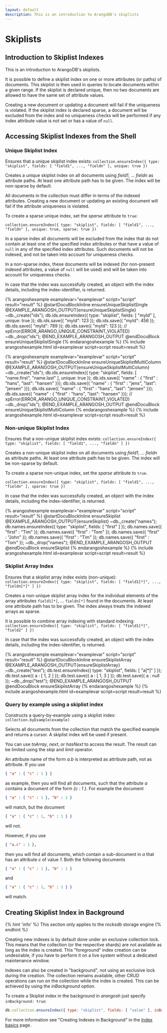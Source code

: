 ```yaml
---
layout: default
description: This is an introduction to ArangoDB's skiplists
---
```

Skiplists
=========

Introduction to Skiplist Indexes
--------------------------------

This is an introduction to ArangoDB's skiplists.

It is possible to define a skiplist index on one or more attributes (or paths)
of documents. This skiplist is then used in queries to locate documents
within a given range. If the skiplist is declared unique, then no two documents are
allowed to have the same set of attribute values.

Creating a new document or updating a document will fail if the uniqueness is violated.
If the skiplist index is declared sparse, a document will be excluded from the index and no
uniqueness checks will be performed if any index attribute value is not set or has a value
of `null`.

Accessing Skiplist Indexes from the Shell
-----------------------------------------

### Unique Skiplist Index

<!-- js/server/modules/@arangodb/arango-collection.js-->

Ensures that a unique skiplist index exists:
`collection.ensureIndex({ type: "skiplist", fields: [ "field1", ..., "fieldn" ], unique: true })`

Creates a unique skiplist index on all documents using *field1*, ... *fieldn*
as attribute paths. At least one attribute path has to be given. The index will
be non-sparse by default.

All documents in the collection must differ in terms of the indexed
attributes. Creating a new document or updating an existing document will
fail if the attribute uniqueness is violated.

To create a sparse unique index, set the *sparse* attribute to `true`:

`collection.ensureIndex({ type: "skiplist", fields: [ "field1", ..., "fieldn" ], unique: true, sparse: true })`

In a sparse index all documents will be excluded from the index that do not
contain at least one of the specified index attributes or that have a value
of `null` in any of the specified index attributes. Such documents will
not be indexed, and not be taken into account for uniqueness checks.

In a non-sparse index, these documents will be indexed (for non-present
indexed attributes, a value of `null` will be used) and will be taken into
account for uniqueness checks.

In case that the index was successfully created, an object with the index
details, including the index-identifier, is returned.

{% arangoshexample examplevar="examplevar" script="script" result="result" %}
    @startDocuBlockInline ensureUniqueSkiplistSingle
    @EXAMPLE_ARANGOSH_OUTPUT{ensureUniqueSkiplistSingle}
    ~db._create("ids");
    db.ids.ensureIndex({ type: "skiplist", fields: [ "myId" ], unique: true });
    db.ids.save({ "myId": 123 });
    db.ids.save({ "myId": 456 });
    db.ids.save({ "myId": 789 });
    db.ids.save({ "myId": 123 });  // xpError(ERROR_ARANGO_UNIQUE_CONSTRAINT_VIOLATED)
    ~db._drop("ids");
    @END_EXAMPLE_ARANGOSH_OUTPUT
    @endDocuBlock ensureUniqueSkiplistSingle
{% endarangoshexample %}
{% include arangoshexample.html id=examplevar script=script result=result %}

{% arangoshexample examplevar="examplevar" script="script" result="result" %}
    @startDocuBlockInline ensureUniqueSkiplistMultiColumn
    @EXAMPLE_ARANGOSH_OUTPUT{ensureUniqueSkiplistMultiColumn}
    ~db._create("ids");
    db.ids.ensureIndex({ type: "skiplist", fields: [ "name.first", "name.last" ], unique: true });
    db.ids.save({ "name" : { "first" : "hans", "last": "hansen" }});
    db.ids.save({ "name" : { "first" : "jens", "last": "jensen" }});
    db.ids.save({ "name" : { "first" : "hans", "last": "jensen" }});
    db.ids.save({ "name" : { "first" : "hans", "last": "hansen" }});  // xpError(ERROR_ARANGO_UNIQUE_CONSTRAINT_VIOLATED)
    ~db._drop("ids");
    @END_EXAMPLE_ARANGOSH_OUTPUT
    @endDocuBlock ensureUniqueSkiplistMultiColumn
{% endarangoshexample %}
{% include arangoshexample.html id=examplevar script=script result=result %}

### Non-unique Skiplist Index

<!-- js/server/modules/@arangodb/arango-collection.js-->

Ensures that a non-unique skiplist index exists:
`collection.ensureIndex({ type: "skiplist", fields: [ "field1", ..., "fieldn" ] })`

Creates a non-unique skiplist index on all documents using *field1*, ...
*fieldn* as attribute paths. At least one attribute path has to be given.
The index will be non-sparse by default.

To create a sparse non-unique index, set the *sparse* attribute to `true`.

`collection.ensureIndex({ type: "skiplist", fields: [ "field1", ..., "fieldn" ], sparse: true })`

In case that the index was successfully created, an object with the index
details, including the index-identifier, is returned.

{% arangoshexample examplevar="examplevar" script="script" result="result" %}
    @startDocuBlockInline ensureSkiplist
    @EXAMPLE_ARANGOSH_OUTPUT{ensureSkiplist}
    ~db._create("names");
    db.names.ensureIndex({ type: "skiplist", fields: [ "first" ] });
    db.names.save({ "first" : "Tim" });
    db.names.save({ "first" : "Tom" });
    db.names.save({ "first" : "John" });
    db.names.save({ "first" : "Tim" });
    db.names.save({ "first" : "Tom" });
    ~db._drop("names");
    @END_EXAMPLE_ARANGOSH_OUTPUT
    @endDocuBlock ensureSkiplist
{% endarangoshexample %}
{% include arangoshexample.html id=examplevar script=script result=result %}

### Skiplist Array Index

Ensures that a skiplist array index exists (non-unique):
`collection.ensureIndex({ type: "skiplist", fields: [ "field1[*]", ..., "fieldn[*]" ] })`

Creates a non-unique skiplist array index for the individual elements of the array
attributes `field1[*]`, ... `fieldn[*]` found in the documents. At least
one attribute path has to be given. The index always treats the indexed arrays as
sparse.

It is possible to combine array indexing with standard indexing:
`collection.ensureIndex({ type: "skiplist", fields: [ "field1[*]", "field2" ] })`

In case that the index was successfully created, an object with the index
details, including the index-identifier, is returned.

{% arangoshexample examplevar="examplevar" script="script" result="result" %}
    @startDocuBlockInline ensureSkiplistArray
    @EXAMPLE_ARANGOSH_OUTPUT{ensureSkiplistArray}
    ~db._create("test");
    db.test.ensureIndex({ type: "skiplist", fields: [ "a[*]" ] });
    db.test.save({ a : [ 1, 2 ] });
    db.test.save({ a : [ 1, 3 ] });
    db.test.save({ a : null });
    ~db._drop("test");
    @END_EXAMPLE_ARANGOSH_OUTPUT
    @endDocuBlock ensureSkiplistArray
{% endarangoshexample %}
{% include arangoshexample.html id=examplevar script=script result=result %}

### Query by example using a skiplist index

Constructs a query-by-example using a skiplist index:
`collection.byExample(example)`

Selects all documents from the collection that match the specified example
and returns a cursor. A skiplist index will be used if present.

You can use *toArray*, *next*, or *hasNext* to access the
result. The result can be limited using the *skip* and *limit*
operator.

An attribute name of the form *a.b* is interpreted as attribute path,
not as attribute. If you use

```json
{ "a" : { "c" : 1 } }
```

as example, then you will find all documents, such that the attribute
*a* contains a document of the form *{c : 1 }*. For example the document

```json
{ "a" : { "c" : 1 }, "b" : 1 }
```

will match, but the document

```json
{ "a" : { "c" : 1, "b" : 1 } }
```

will not.

However, if you use

```json
{ "a.c" : 1 },
```

then you will find all documents, which contain a sub-document in *a*
that has an attribute *c* of value *1*. Both the following documents

```json
{ "a" : { "c" : 1 }, "b" : 1 }
```
and

```json
{ "a" : { "c" : 1, "b" : 1 } }
```
will match.


Creating Skiplist Index in Background
-------------------------------------

{% hint 'info' %}
This section only applies to the *rocksdb* storage engine
{% endhint %}

Creating new indexes is by default done under an exclusive collection lock. This means
that the collection (or the respective shards) are not available as long as the index
is created. This "foreground" index creation can be undesirable, if you have to perform it
on a live system without a dedicated maintenance window.

Indexes can also be created in "background", not using an exclusive lock during the creation. 
The collection remains available, other CRUD operations can run on the collection while the index is created.
This can be achieved by using the *inBackground* option.

To create a Skiplist index in the background in *arangosh* just specify `inBackground: true`:

```js
db.collection.ensureIndex({ type: "skiplist", fields: [ "value" ], inBackground: true });
```

For more information see "Creating Indexes in Background" in the [Index basics](indexing-index-basics.html) page.

